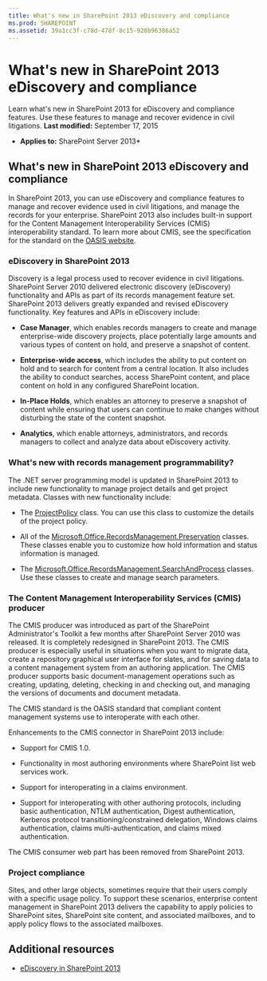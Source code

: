 ```yaml
---
title: What's new in SharePoint 2013 eDiscovery and compliance
ms.prod: SHAREPOINT
ms.assetid: 39a1cc3f-c78d-478f-8c15-928b96386a52
---
```



# What's new in SharePoint 2013 eDiscovery and compliance
Learn what's new in SharePoint 2013 for eDiscovery and compliance features. Use these features to manage and recover evidence in civil litigations.
 **Last modified:** September 17, 2015
  
    
    

 * **Applies to:** SharePoint Server 2013* 
## What's new in SharePoint 2013 eDiscovery and compliance

In SharePoint 2013, you can use eDiscovery and compliance features to manage and recover evidence used in civil litigations, and manage the records for your enterprise. SharePoint 2013 also includes built-in support for the Content Management Interoperability Services (CMIS) interoperability standard. To learn more about CMIS, see the specification for the standard on the  [OASIS website](https://www.oasis-open.org/committees/tc_home.php?wg_abbrev=cmis).
  
    
    

### eDiscovery in SharePoint 2013

Discovery is a legal process used to recover evidence in civil litigations. SharePoint Server 2010 delivered electronic discovery (eDiscovery) functionality and APIs as part of its records management feature set. SharePoint 2013 delivers greatly expanded and revised eDiscovery functionality. Key features and APIs in eDiscovery include:
  
    
    

-  **Case Manager**, which enables records managers to create and manage enterprise-wide discovery projects, place potentially large amounts and various types of content on hold, and preserve a snapshot of content.
    
  
-  **Enterprise-wide access**, which includes the ability to put content on hold and to search for content from a central location. It also includes the ability to conduct searches, access SharePoint content, and place content on hold in any configured SharePoint location.
    
  
-  **In-Place Holds**, which enables an attorney to preserve a snapshot of content while ensuring that users can continue to make changes without disturbing the state of the content snapshot.
    
  
-  **Analytics**, which enable attorneys, administrators, and records managers to collect and analyze data about eDiscovery activity.
    
  

### What's new with records management programmability?

The .NET server programming model is updated in SharePoint 2013 to include new functionality to manage project details and get project metadata. Classes with new functionality include:
  
    
    

- The  [ProjectPolicy](https://msdn.microsoft.com/library/Microsoft.Office.RecordsManagement.InformationPolicy.ProjectPolicy.aspx) class. You can use this class to customize the details of the project policy.
    
  
- All of the  [Microsoft.Office.RecordsManagement.Preservation](https://msdn.microsoft.com/library/Microsoft.Office.RecordsManagement.Preservation.aspx) classes. These classes enable you to customize how hold information and status information is managed.
    
  
- The  [Microsoft.Office.RecordsManagement.SearchAndProcess](https://msdn.microsoft.com/library/Microsoft.Office.RecordsManagement.SearchAndProcess.aspx) classes. Use these classes to create and manage search parameters.
    
  

### The Content Management Interoperability Services (CMIS) producer

The CMIS producer was introduced as part of the SharePoint Administrator's Toolkit a few months after SharePoint Server 2010 was released. It is completely redesigned in SharePoint 2013. The CMIS producer is especially useful in situations when you want to migrate data, create a repository graphical user interface for slates, and for saving data to a content management system from an authoring application. The CMIS producer supports basic document-management operations such as creating, updating, deleting, checking in and checking out, and managing the versions of documents and document metadata.
  
    
    
The CMIS standard is the OASIS standard that compliant content management systems use to interoperate with each other.
  
    
    
Enhancements to the CMIS connector in SharePoint 2013 include:
  
    
    

- Support for CMIS 1.0.
    
  
- Functionality in most authoring environments where SharePoint list web services work.
    
  
- Support for interoperating in a claims environment.
    
  
- Support for interoperating with other authoring protocols, including basic authentication, NTLM authentication, Digest authentication, Kerberos protocol transitioning/constrained delegation, Windows claims authentication, claims multi-authentication, and claims mixed authentication.
    
  
The CMIS consumer web part has been removed from SharePoint 2013.
  
    
    

### Project compliance

Sites, and other large objects, sometimes require that their users comply with a specific usage policy. To support these scenarios, enterprise content management in SharePoint 2013 delivers the capability to apply policies to SharePoint sites, SharePoint site content, and associated mailboxes, and to apply policy flows to the associated mailboxes.
  
    
    

## Additional resources
<a name="bk_addresources"> </a>


-  [eDiscovery in SharePoint 2013](ediscovery-in-sharepoint-2013.md)
    
  

